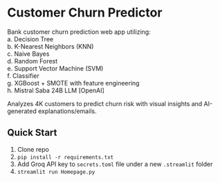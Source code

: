 # Customer Churn Predictor

Bank customer churn prediction web app utilizing:  
a. Decision Tree  
b. K-Nearest Neighbors (KNN)  
c. Naive Bayes  
d. Random Forest  
e. Support Vector Machine (SVM)  
f. Classifier  
g. XGBoost + SMOTE with feature engineering  
h. Mistral Saba 24B LLM [OpenAI]  

Analyzes 4K customers to predict churn risk with visual insights and AI-generated explanations/emails.

## Quick Start
1. Clone repo  
2. `pip install -r requirements.txt`  
3. Add Groq API key to `secrets.toml` file under a new `.streamlit` folder  
4. `streamlit run Homepage.py`
